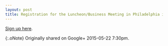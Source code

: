 ```yaml
---
layout: post
title: Registration for the Luncheon/Business Meeting in Philadelphia is now open!
---
```


[Sign up here](http://chapters.aallnet.org/westpac/eventRegistration.asp).

{:.oNote} Originally shared on Google+ 2015-05-22 7:30pm.
